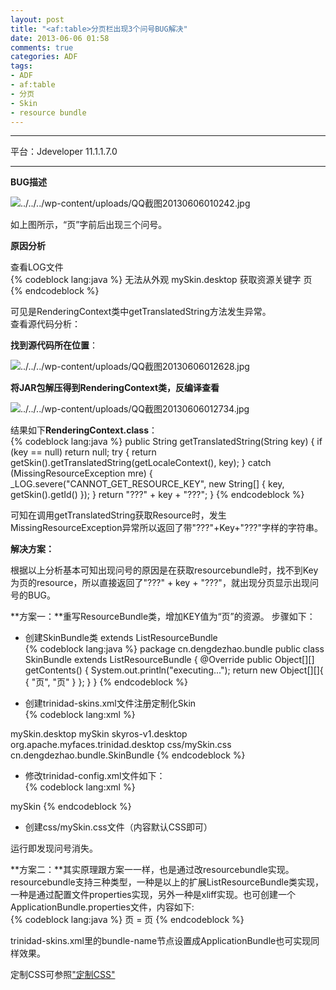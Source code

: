 ```yaml
---
layout: post
title: "<af:table>分页栏出现3个问号BUG解决"
date: 2013-06-06 01:58
comments: true
categories: ADF
tags:
- ADF
- af:table
- 分页
- Skin
- resource bundle
---
```


----
平台：Jdeveloper 11.1.1.7.0

----

**BUG描述**

![../../../wp-content/uploads/QQ截图20130606010242.jpg](../../../wp-content/uploads/QQ截图20130606010242.jpg)   

如上图所示，“页”字前后出现三个问号。

**原因分析**

查看LOG文件    
{% codeblock lang:java %}
<RenderingContext> <getTranslatedString> 无法从外观 mySkin.desktop 获取资源关键字 页    
{% endcodeblock %}

可见是RenderingContext类中getTranslatedString方法发生异常。    
查看源代码分析：    

**找到源代码所在位置**：  
  
![../../../wp-content/uploads/QQ截图20130606012628.jpg](../../../wp-content/uploads/QQ截图20130606012628.jpg)

**将JAR包解压得到RenderingContext类，反编译查看**    

![../../../wp-content/uploads/QQ截图20130606012734.jpg](../../../wp-content/uploads/QQ截图20130606012734.jpg)

结果如下**RenderingContext.class**：    
{% codeblock lang:java %}
  public String getTranslatedString(String key)
  {
    if (key == null)
      return null;
    try
    {
      return getSkin().getTranslatedString(getLocaleContext(), key);
    }
    catch (MissingResourceException mre)
    {
      _LOG.severe("CANNOT_GET_RESOURCE_KEY", new String[] { key, getSkin().getId() }); }
    return "???" + key + "???";
  }
{% endcodeblock %}

可知在调用getTranslatedString获取Resource时，发生MissingResourceException异常所以返回了带"???"+Key+"???"字样的字符串。    

**解决方案：**

根据以上分析基本可知出现问号的原因是在获取resourcebundle时，找不到Key为页的resource，所以直接返回了"???" + key + "???"，就出现分页显示出现问号的BUG。    

**方案一：**重写ResourceBundle类，增加KEY值为“页”的资源。
步骤如下：    

- 创建SkinBundle类 extends ListResourceBundle     
{% codeblock lang:java %}
package cn.dengdezhao.bundle
public class SkinBundle extends ListResourceBundle {
    @Override
    public Object[][] getContents() {
        System.out.println("executing...");
        return  new Object[][]{ { "页", "页" } };
    }
}
{% endcodeblock %}

- 创建trinidad-skins.xml文件注册定制化Skin    
{% codeblock lang:xml %}
<?xml version="1.0" encoding="UTF-8"?>
<skins xmlns="http://myfaces.apache.org/trinidad/skin">
    <skin>
        <id>mySkin.desktop</id>
        <family>mySkin</family>
        <extends>skyros-v1.desktop</extends> 
        <render-kit-id>org.apache.myfaces.trinidad.desktop</render-kit-id>
        <style-sheet-name>css/mySkin.css</style-sheet-name>
        <bundle-name>cn.dengdezhao.bundle.SkinBundle</bundle-name>
        <!--<bundle-name>ApplicationBundle</bundle-name>-->
    </skin>
</skins>
{% endcodeblock %}

- 修改trinidad-config.xml文件如下：    
{% codeblock lang:xml %}
<?xml version="1.0" encoding="UTF-8"?>
<trinidad-config xmlns="http://myfaces.apache.org/trinidad/config">
  <skin-family>mySkin</skin-family>
</trinidad-config>
{% endcodeblock %}

- 创建css/mySkin.css文件（内容默认CSS即可）

运行即发现问号消失。

**方案二：**其实原理跟方案一一样，也是通过改resourcebundle实现。resourcebundle支持三种类型，一种是以上的扩展ListResourceBundle类实现，一种是通过配置文件properties实现，另外一种是xliff实现。也可创建一个ApplicationBundle.properties文件，内容如下:    
{% codeblock lang:java %}
页 = 页
{% endcodeblock %}

trinidad-skins.xml里的bundle-name节点设置成ApplicationBundle也可实现同样效果。

定制CSS可参照["定制CSS"](http://www.dengdezhao.cn/blog/2011-06-27/%E5%AE%9A%E5%88%B6adf%E5%BA%94%E7%94%A8%E7%9A%84css/)

